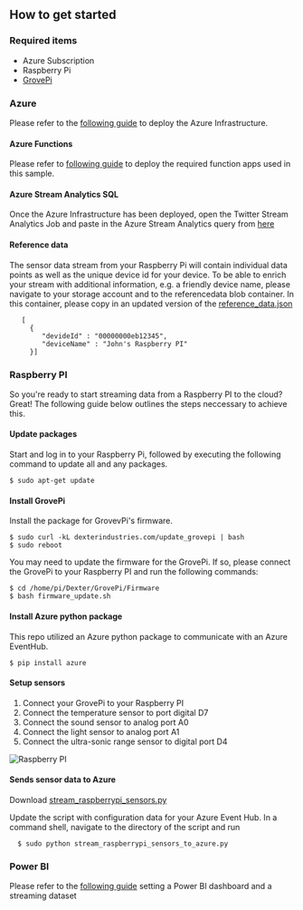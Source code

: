 ## How to get started

### Required items
- Azure Subscription
- Raspberry Pi
- [GrovePi](https://www.dexterindustries.com/grovepi/)

### Azure
Please refer to the [following guide](https://github.com/excellaco/azure-sentiment-analysis/blob/master/deploy-azure-infrastructure.md) to deploy the Azure Infrastructure.

#### Azure Functions
Please refer to [following guide](https://github.com/excellaco/azure-sentiment-analysis/blob/master/deploy-azure-functions.md) to deploy the required function apps used in this sample.

#### Azure Stream Analytics SQL
Once the Azure Infrastructure has been deployed, open the Twitter Stream Analytics Job and paste in the Azure Stream Analytics query from [here](https://github.com/excellaco/azure-sentiment-analysis/blob/master/src/azure-stream-analytics/raspberry-pi-streaming-job)


#### Reference data 
The sensor data stream from your Raspberry Pi will contain individual data points as well as the unique device id for your device. To be able to enrich your stream with additional information, e.g. a friendly device name, please navigate to your storage account and to the referencedata blob container. In this container, please copy in an updated version of the [reference_data.json](https://github.com/excellaco/azure-sentiment-analysis/blob/master/src/azure-stream-analytics/reference_data.json)

```
   [ 
     {
        "devideId" : "00000000eb12345",
        "deviceName" : "John's Raspberry PI"
     }]
```

### Raspberry PI
So you're ready to start streaming data from a Raspberry PI to the cloud? Great!
The following guide below outlines the steps neccessary to achieve this.

#### Update packages
Start and log in to your Raspberry Pi, followed by executing the following command to update all and any packages.

```
$ sudo apt-get update
```

#### Install GrovePi
Install the package for GrovevPi's firmware.

```
$ sudo curl -kL dexterindustries.com/update_grovepi | bash
$ sudo reboot
```

You may need to update the firmware for the GrovePi. If so, please connect the GrovePi to your Raspberry PI and run the following commands: 

```
$ cd /home/pi/Dexter/GrovePi/Firmware
$ bash firmware_update.sh
```

#### Install Azure python package
This repo utilized an Azure python package to communicate with an Azure EventHub.

```
$ pip install azure
```

#### Setup sensors
1. Connect your GrovePi to your Raspberry PI
2. Connect the temperature sensor to port digital D7 
3. Connect the sound sensor to analog port A0
4. Connect the light sensor to analog port A1
5. Connect the ultra-sonic range sensor to  digital port D4

![Raspberry PI](https://github.com/excellaco/azure-sentiment-analysis/blob/master/raspberry-pi-setup.jpg)

#### Sends sensor data to Azure
Download [stream_raspberrypi_sensors.py](https://github.com/excellaco/azure-sentiment-analysis/blob/master/src/raspberry-pi/stream_raspberrypi_sensors_to_azure.py)

Update the script with configuration data for your Azure Event Hub.
In a command shell, navigate to the directory of the script and run

```
  $ sudo python stream_raspberrypi_sensors_to_azure.py
```

### Power BI
Please refer to the [following guide](https://github.com/excellaco/azure-sentiment-analysis/blob/master/setting-up-power-bi.md) setting a Power BI dashboard and a streaming dataset

